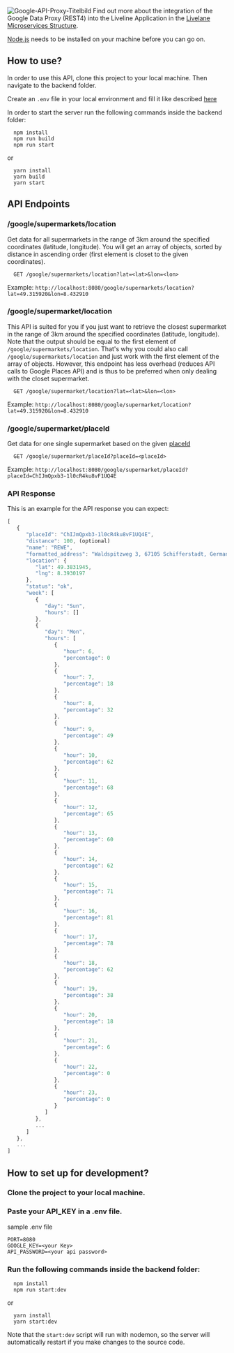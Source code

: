 ![Google-API-Proxy-Titelbild](https://user-images.githubusercontent.com/37160523/77240094-46a1a100-6be2-11ea-80f1-86ffc4cfb7af.jpg)
Find out more about the integration of the Google Data Proxy (REST4) into the Liveline Application in the [Livelane Microservices Structure](https://docs.google.com/document/d/1RLdGLrOS8xFzT58jS5aggvNy8lCMdPbxYCEXZ2F2ziw/edit).

[Node.js](https://nodejs.org/de/download/) needs to be installed on your machine before you can go on.

## How to use?
In order to use this API, clone this project to your local machine. Then navigate to the backend folder.

Create an `.env` file in your local environment and fill it like described [here](https://github.com/wvvSupermarkt/wvvSupermarkt/blob/master/livelane/backend/google-api-proxy/README.md#paste-your-api_key-in-a-env-file)

In order to start the server run the following commands inside the backend folder:

      npm install
      npm run build
      npm run start

or

      yarn install
      yarn build
      yarn start

## API Endpoints
### /google/supermarkets/location
Get data for all supermarkets in the range of 3km around the specified coordinates (latitude, longitude). You will get an array of objects, sorted by distance in ascending order (first element is closet to the given coordinates).
            
      GET /google/supermarkets/location?lat=<lat>&lon=<lon>

Example: `http://localhost:8080/google/supermarkets/location?lat=49.315920&lon=8.432910`


### /google/supermarket/location
This API is suited for you if you just want to retrieve the closest supermarket in the range of 3km around the specified coordinates (latitude, longitude). Note that the output should be equal to the first element of `/google/supermarkets/location`. That's why you could also call `/google/supermarkets/location` and just work with the first element of the array of objects. However, this endpoint has less overhead (reduces API calls to Google Places API) and is thus to be preferred when only dealing with the closet supermarket.

      GET /google/supermarket/location?lat=<lat>&lon=<lon>

Example: `http://localhost:8080/google/supermarket/location?lat=49.315920&lon=8.432910`

### /google/supermarket/placeId
Get data for one single supermarket based on the given [placeId](https://developers.google.com/places/place-id?hl=de)
            
      GET /google/supermarket/placeId?placeId=<placeId>

Example: `http://localhost:8080/google/supermarket/placeId?placeId=ChIJmQpxb3-1l0cR4ku8vF1UQ4E`

### API Response
This is an example for the API response you can expect:
```javascript
[
   {
      "placeId": "ChIJmQpxb3-1l0cR4ku8vF1UQ4E",
      "distance": 100, (optional)
      "name": "REWE",
      "formatted_address": "Waldspitzweg 3, 67105 Schifferstadt, Germany",
      "location": {
         "lat": 49.3831945,
         "lng": 8.3930197
      },
      "status": "ok",
      "week": [
         {
            "day": "Sun",
            "hours": []
         },
         {
            "day": "Mon",
            "hours": [
               {
                  "hour": 6,
                  "percentage": 0
               },
               {
                  "hour": 7,
                  "percentage": 18
               },
               {
                  "hour": 8,
                  "percentage": 32
               },
               {
                  "hour": 9,
                  "percentage": 49
               },
               {
                  "hour": 10,
                  "percentage": 62
               },
               {
                  "hour": 11,
                  "percentage": 68
               },
               {
                  "hour": 12,
                  "percentage": 65
               },
               {
                  "hour": 13,
                  "percentage": 60
               },
               {
                  "hour": 14,
                  "percentage": 62
               },
               {
                  "hour": 15,
                  "percentage": 71
               },
               {
                  "hour": 16,
                  "percentage": 81
               },
               {
                  "hour": 17,
                  "percentage": 78
               },
               {
                  "hour": 18,
                  "percentage": 62
               },
               {
                  "hour": 19,
                  "percentage": 38
               },
               {
                  "hour": 20,
                  "percentage": 18
               },
               {
                  "hour": 21,
                  "percentage": 6
               },
               {
                  "hour": 22,
                  "percentage": 0
               },
               {
                  "hour": 23,
                  "percentage": 0
               }
            ]
         },
         ...
      ]
   },
   ...
]
```

## How to set up for development?
### Clone the project to your local machine.

### Paste your API_KEY in a .env file.

sample .env file
``` 
PORT=8080
GOOGLE_KEY=<your Key>
API_PASSWORD=<your api password>
```
### Run the following commands inside the backend folder:

      npm install
      npm run start:dev

or

      yarn install
      yarn start:dev

Note that the `start:dev` script will run with nodemon, so the server will automatically restart if you make changes to the source code.
